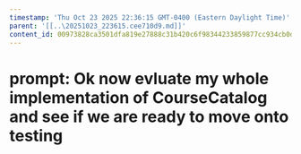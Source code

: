 ```yaml
---
timestamp: 'Thu Oct 23 2025 22:36:15 GMT-0400 (Eastern Daylight Time)'
parent: '[[..\20251023_223615.cee710d9.md]]'
content_id: 00973828ca3501dfa819e27888c31b420c6f98344233859877cc934cb0dfcb5f
---
```


# prompt: Ok now evluate my whole implementation of CourseCatalog and see if we are ready to move onto testing
